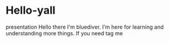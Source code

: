 # Hello-yall
presentation
Hello there I'm bluediver. I'm here for learning and understanding more things.
If you need tag me
